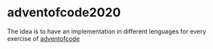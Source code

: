 # adventofcode2020

The idea is to have an implementation in different lenguages for every exercise of [adventofcode](https://adventofcode.com/)